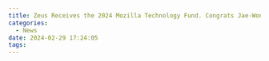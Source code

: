```yaml
---
title: Zeus Receives the 2024 Mozilla Technology Fund. Congrats Jae-Won!
categories:
  - News
date: 2024-02-29 17:24:05
tags:
---
```

